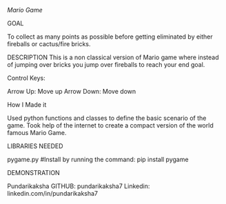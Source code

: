*Mario Game*

GOAL

To collect as many points as possible before getting eliminated by either fireballs or cactus/fire bricks.

DESCRIPTION
This is a non classical version of Mario game where instead of jumping over bricks you jump over fireballs to reach your end goal.

Control Keys:

Arrow Up: Move up
Arrow Down: Move down

How I Made it

Used python functions and classes to define the basic scenario of the game. Took help of the internet to create a compact version of the world famous Mario Game.

LIBRARIES NEEDED

pygame.py
#Install by running the command: pip install pygame

DEMONSTRATION



Pundarikaksha
GITHUB: pundarikaksha7
Linkedin: linkedin.com/in/pundarikaksha7
